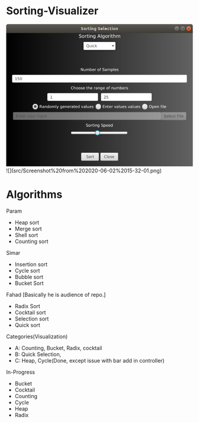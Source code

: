 # Sorting-Visualizer

<div align = "center">
 <img src="src/Screenshot%20from%202020-06-02%2015-27-48.png">
</div>
![](src/Screenshot%20from%202020-06-02%2015-32-01.png)

# Algorithms

Param
* Heap sort
* Merge sort
* Shell sort
* Counting sort

Simar
* Insertion sort
* Cycle sort
* Bubble sort
* Bucket Sort

Fahad [Basically he is audience of repo.]
* Radix Sort
* Cocktail sort
* Selection sort
* Quick sort

Categories(Visualization)

* A: Counting, Bucket, Radix, cocktail
* B: Quick Selection,
* C: Heap, Cycle(Done, except issue with bar add in controller)


In-Progress
* Bucket
* Cocktail
* Counting
* Cycle
* Heap
* Radix
